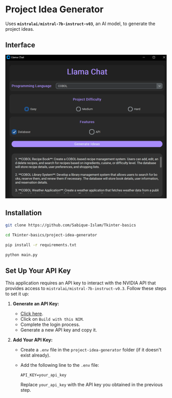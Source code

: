 # Project Idea Generator
Uses **`mistralai/mistral-7b-instruct-v03`**, an AI model, to generate the project ideas.

## Interface
![Interface](sample/image.png)

## Installation

```bash
git clone https://github.com/Sabique-Islam/Tkinter-basics
```
```bash
cd Tkinter-basics/project-idea-generator
```
```bash
pip install -r requirements.txt
```
```bash
python main.py
```
## Set Up Your API Key
This application requires an API key to interact with the NVIDIA API that provides access to `mistralai/mistral-7b-instruct-v0.3`. Follow these steps to set it up:

1. **Generate an API Key:**
   - [Click here](https://build.nvidia.com/mistralai/mistral-7b-instruct-v0).
   - Click on `Build with this NIM`.
   - Complete the login process.
   - Generate a new API key and copy it.

2. **Add Your API Key:**
   - Create a `.env` file in the `project-idea-generator` folder (if it doesn't exist already).
   - Add the following line to the `.env` file:

     ```env
     API_KEY=your_api_key
     ```

     Replace `your_api_key` with the API key you obtained in the previous step.
